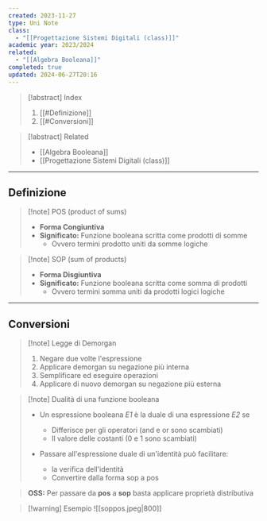 ```yaml
---
created: 2023-11-27
type: Uni Note
class:
  - "[[Progettazione Sistemi Digitali (class)]]"
academic year: 2023/2024
related:
  - "[[Algebra Booleana]]"
completed: true
updated: 2024-06-27T20:16
---
```

>[!abstract] Index
>1. [[#Definizione]]
>2. [[#Conversioni]]

>[!abstract] Related
>- [[Algebra Booleana]]
>- [[Progettazione Sistemi Digitali (class)]]

---
## Definizione

>[!note] POS (product of sums)
>- **Forma Congiuntiva**
>- **Significato:** Funzione booleana scritta come prodotti di somme
>	- Ovvero termini prodotto uniti da somme logiche  

>[!note] SOP (sum of products)
>- **Forma Disgiuntiva**
>- **Significato:** Funzione booleana scritta come somma di prodotti
>	- Ovvero termini somma uniti da prodotti logici logiche  

---
## Conversioni

>[!note] Legge di Demorgan
>1. Negare due volte l'espressione
>2. Applicare demorgan su negazione più interna
>3. Semplificare ed eseguire operazioni
>4. Applicare di nuovo demorgan su negazione più esterna

>[!note] Dualità di una funzione booleana
>- Un espressione booleana *E1* è la duale di una espressione *E2* se 
>	- Differisce per gli operatori (and e or sono scambiati)
>	- Il valore delle costanti (0 e 1 sono scambiati)
>	
>- Passare all'espressione duale di un'identità può facilitare:
>	- la verifica dell'identità
>	- Convertire dalla forma sop a pos


>**OSS:** Per passare da **pos** a **sop** basta applicare proprietà distributiva

>[!warning] Esempio
>![[soppos.jpeg|800]]

